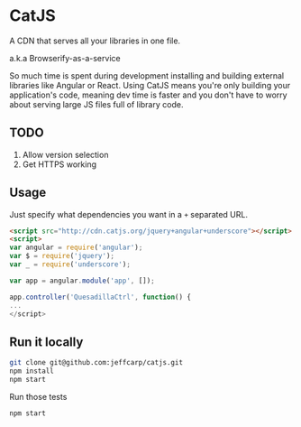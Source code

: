 # CatJS

A CDN that serves all your libraries in one file.

a.k.a Browserify-as-a-service

So much time is spent during development installing and building external libraries like Angular or React. Using CatJS means you're only building your application's code, meaning dev time is faster and you don't have to worry about serving large JS files full of library code.

## TODO

1. Allow version selection
2. Get HTTPS working

## Usage

Just specify what dependencies you want in a `+` separated URL.

```html
<script src="http://cdn.catjs.org/jquery+angular+underscore"></script>
<script>
var angular = require('angular');
var $ = require('jquery');
var _ = require('underscore');

var app = angular.module('app', []);

app.controller('QuesadillaCtrl', function() {
...
</script>
```

## Run it locally

```bash
git clone git@github.com:jeffcarp/catjs.git
npm install
npm start
```

Run those tests

```bash
npm start
```
